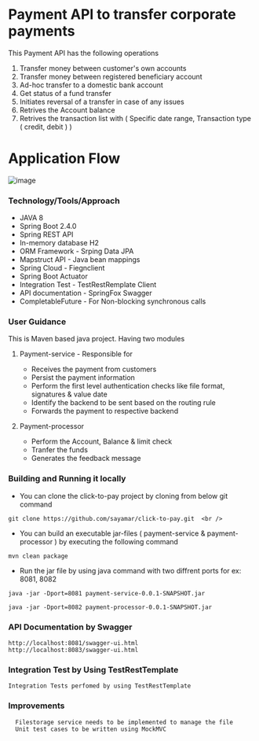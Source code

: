 # Payment API to transfer corporate payments

This Payment API has the following operations
1. Transfer money between customer's own accounts
2. Transfer money between registered beneficiary account
3. Ad-hoc transfer to a domestic bank account
4. Get status of a fund transfer
5. Initiates reversal of a transfer in case of any issues
6. Retrives the Account balance
7. Retrives the transaction list with ( Specific date range, Transaction type ( credit, debit ) )

# Application Flow 


![image](https://user-images.githubusercontent.com/24898025/120914546-6632c580-c6d1-11eb-9e91-836e987ea5da.png)



### Technology/Tools/Approach

* JAVA 8
* Spring Boot 2.4.0
* Spring REST API
* In-memory database H2
* ORM Framework - Srping Data JPA
* Mapstruct API - Java bean mappings
* Spring Cloud - Fiegnclient
* Spring Boot Actuator
* Integration Test - TestRestRemplate Client
* API documentation - SpringFox Swagger
* CompletableFuture - For Non-blocking synchronous calls



### User Guidance

This is Maven based java project. Having two modules

1. Payment-service - Responsible for 

    * Receives the payment from customers
    * Persist the payment information
    * Perform the first level authentication checks like file format, signatures & value date
    * Identify the backend to be sent based on the routing rule 
    * Forwards the payment to respective backend    <br />
    
2. Payment-processor

    * Perform the Account, Balance & limit check
    * Tranfer the funds
    * Generates the feedback message

### Building and Running it locally
	
   * You can clone the click-to-pay project by cloning from below git command  <br />	
   
	git clone https://github.com/sayamar/click-to-pay.git  <br />
   
   * You can build an executable jar-files ( payment-service & payment-processor ) by executing the following command
   
	mvn clean package
   
   * Run the jar file by using java command with two diffrent ports for ex: 8081, 8082
   
	java -jar -Dport=8081 payment-service-0.0.1-SNAPSHOT.jar 
   
	java -jar -Dport=8082 payment-processor-0.0.1-SNAPSHOT.jar
   		  
### API Documentation by Swagger

	http://localhost:8081/swagger-ui.html 
	http://localhost:8083/swagger-ui.html
   
### Integration Test by Using TestRestTemplate

	Integration Tests perfomed by using TestRestTemplate

### Improvements
 
      Filestorage service needs to be implemented to manage the file
      Unit test cases to be written using MockMVC


